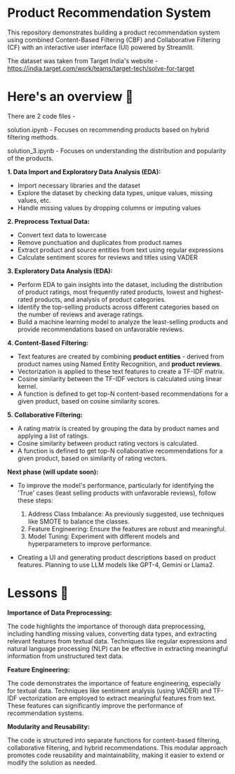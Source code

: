 # Product Recommendation System
This repository demonstrates building a product recommendation system using combined Content-Based Filtering (CBF) and Collaborative Filtering (CF) with an interactive user interface (UI) powered by Streamlit.

The dataset was taken from Target India's website - https://india.target.com/work/teams/target-tech/solve-for-target


# Here's an overview 🌟

There are 2 code files - 

solution.ipynb - Focuses on recommending products based on hybrid filtering methods.

solution_3.ipynb - Focuses on understanding the distribution and popularity of the products.

**1. Data Import and Exploratory Data Analysis (EDA):**
* Import necessary libraries and the dataset
* Explore the dataset by checking data types, unique values, missing values, etc.
* Handle missing values by dropping columns or imputing values

**2. Preprocess Textual Data:**
* Convert text data to lowercase
* Remove punctuation and duplicates from product names
* Extract product and source entities from text using regular expressions
* Calculate sentiment scores for reviews and titles using VADER

**3. Exploratory Data Analysis (EDA):**
* Perform EDA to gain insights into the dataset, including the distribution of product ratings, most frequently rated products, lowest and highest-rated products, and analysis of product categories.
* Identify the top-selling products across different categories based on the number of reviews and average ratings.
* Build a machine learning model to analyze the least-selling products and provide recommendations based on unfavorable reviews.

**4. Content-Based Filtering:**
* Text features are created by combining **product entities** - derived from product names using Named Entity Recognition, and **product reviews**.
* Vectorization is applied to these text features to create a TF-IDF matrix.
* Cosine similarity between the TF-IDF vectors is calculated using linear kernel.
* A function is defined to get top-N content-based recommendations for a given product, based on cosine similarity scores.

**5. Collaborative Filtering:**
* A rating matrix is created by grouping the data by product names and applying a list of ratings.
* Cosine similarity between product rating vectors is calculated.
* A function is defined to get top-N collaborative recommendations for a given product, based on similarity of rating vectors.

**Next phase (will update soon):**
* To improve the model's performance, particularly for identifying the 'True' cases (least selling products with unfavorable reviews), follow these steps:

    1. Address Class Imbalance: As previously suggested, use techniques like SMOTE to balance the classes.
    2. Feature Engineering: Ensure the features are robust and meaningful.
    3. Model Tuning: Experiment with different models and hyperparameters to improve performance.

* Creating a UI and generating product descriptions based on product features. Planning to use LLM models like GPT-4, Gemini or Llama2.


# Lessons 📝
**Importance of Data Preprocessing:**

The code highlights the importance of thorough data preprocessing, including handling missing values, converting data types, and extracting relevant features from textual data.
Techniques like regular expressions and natural language processing (NLP) can be effective in extracting meaningful information from unstructured text data.

**Feature Engineering:**

The code demonstrates the importance of feature engineering, especially for textual data.
Techniques like sentiment analysis (using VADER) and TF-IDF vectorization are employed to extract meaningful features from text.
These features can significantly improve the performance of recommendation systems.

**Modularity and Reusability:**

The code is structured into separate functions for content-based filtering, collaborative filtering, and hybrid recommendations.
This modular approach promotes code reusability and maintainability, making it easier to extend or modify the solution as needed.